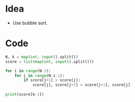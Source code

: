 # Idea
- Use bubble sort.

# Code
```python
N, k = map(int, input().split())
score = list(map(int, input().split()))

for i in range(N-1):
    for j in range(N-i-1):
        if score[j+1] > score[j]:
            score[j], score[j+1] = score[j+1], score[j]
            
print(score[k-1])
```
